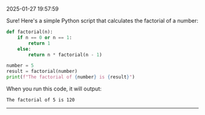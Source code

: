 2025-01-27 19:57:59

Sure! Here's a simple Python script that calculates the factorial of a number:

```python
def factorial(n):
    if n == 0 or n == 1:
        return 1
    else:
        return n * factorial(n - 1)

number = 5
result = factorial(number)
print(f"The factorial of {number} is {result}")
```

When you run this code, it will output:

```
The factorial of 5 is 120
```

---


